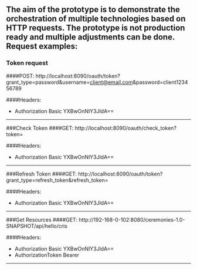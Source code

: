 The aim of the prototype is to demonstrate the orchestration of multiple technologies based on HTTP requests.
The prototype is not production ready and multiple adjustments can be done.
Request examples:
---
### Token request
####POST:
http://localhost:8090/oauth/token?grant_type=password&username=client@email.com&password=client123456789

####Headers:
- Authorization Basic YXBwOnNlY3JldA==
---
###Check Token 
####GET: 
http://localhost:8090/oauth/check_token?token=<PUT TOKEN HERE>

####Headers:
- Authorization Basic YXBwOnNlY3JldA==
---
###Refresh Token
####GET:
 http://localhost:8090/oauth/token?grant_type=refresh_token&refresh_token=<PUT TOKEN HERE>

####Headers:
- Authorization Basic YXBwOnNlY3JldA==
---
###Get Resources
####GET: http://192-168-0-102:8080/ceremonies-1.0-SNAPSHOT/api/hello/cris

####Headers:
- Authorization Basic YXBwOnNlY3JldA==
- AuthorizationToken Bearer <PUT TOKEN HERE>
---
